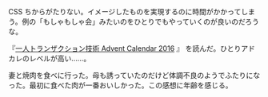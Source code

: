 CSS ちからがたりない。イメージしたものを実現するのに時間がかかってしまう。例の「もしゃもしゃ会」みたいのをひとりでもやっていくのが良いのだろうな。

『[一人トランザクション技術 Advent Calendar 2016](https://qiita.com/advent-calendar/2016/transaction) 』 を読んだ。ひとりアドカレのレベルが高い……。

妻と焼肉を食べに行った。母も誘っていたのだけど体調不良のようでふたりになった。最初に食べた肉が一番おいしかった。この感想に年齢を感じる。
